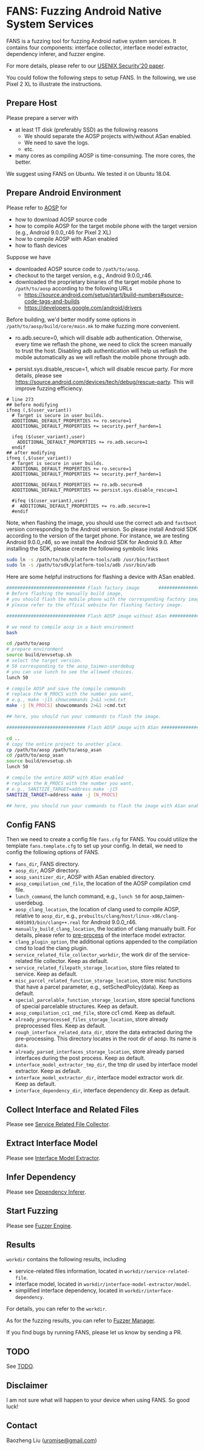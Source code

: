 # FANS: Fuzzing Android Native System Services
FANS is a fuzzing tool for fuzzing Android native system services. It contains four components: interface collector, interface model extractor, dependency inferer, and fuzzer engine.

For more details, please refer to our [USENIX Security'20 paper](https://www.usenix.org/conference/usenixsecurity20/presentation/liu).

You could follow the following steps to setup FANS. In the following, we use Pixel 2 XL to illustrate the instructions.

## Prepare Host
Please prepare a server with

- at least 1T disk (preferably SSD) as the following reasons
  - We should separate the AOSP projects with/without ASan enabled.
  - We need to save the logs.
  - etc.
- many cores as compiling AOSP is time-consuming. The more cores, the better.

We suggest using FANS on Ubuntu. We tested it on Ubuntu 18.04.

## Prepare Android Environment

Please refer to [AOSP](https://source.android.com/) for
- how to download AOSP source code
- how to compile AOSP for the target mobile phone with the target version (e.g., Android 9.0.0_r46 for Pixel 2 XL)
- how to compile AOSP with ASan enabled
- how to flash devices

Suppose we have
- downloaded AOSP source code to `/path/to/aosp`.
- checkout to the target version, e.g., Android 9.0.0_r46.
- downloaded the proprietary binaries of the target mobile phone to `/path/to/aosp` according to the following URLs
  -  https://source.android.com/setup/start/build-numbers#source-code-tags-and-builds
  -  https://developers.google.com/android/drivers

Before building, we'd better modify some options in `/path/to/aosp/build/core/main.mk` to make fuzzing more convenient.

- ro.adb.secure=0, which will disable adb authentication. Otherwise, every time we reflash the phone, we need to click the screen manually to trust the host. Disabling adb authentication will help us reflash the mobile automatically as we will reflash the mobile phone through adb.

- persist.sys.disable_rescue=1, which will disable rescue party. For more details, please see https://source.android.com/devices/tech/debug/rescue-party. This will improve fuzzing efficiency.

```
# line 273
## before modifying
ifneq (,$(user_variant))
  # Target is secure in user builds.
  ADDITIONAL_DEFAULT_PROPERTIES += ro.secure=1
  ADDITIONAL_DEFAULT_PROPERTIES += security.perf_harden=1

  ifeq ($(user_variant),user)
    ADDITIONAL_DEFAULT_PROPERTIES += ro.adb.secure=1
  endif
## after modifying
ifneq (,$(user_variant))
  # Target is secure in user builds.
  ADDITIONAL_DEFAULT_PROPERTIES += ro.secure=1
  ADDITIONAL_DEFAULT_PROPERTIES += security.perf_harden=1

  ADDITIONAL_DEFAULT_PROPERTIES += ro.adb.secure=0
  ADDITIONAL_DEFAULT_PROPERTIES += persist.sys.disable_rescue=1

  #ifeq ($(user_variant),user)
  #  ADDITIONAL_DEFAULT_PROPERTIES += ro.adb.secure=1
  #endif
```

Note, when flashing the image, you should use the correct `adb` and `fastboot` version corresponding to the Android version. So please install Android SDK according to the version of the target phone. For instance, we are testing Android 9.0.0_r46, so we install the Android SDK for Android 9.0. After installing the SDK, please create the following symbolic links

```bash
sudo ln -s /path/to/sdk/platform-tools/adb /usr/bin/fastboot
sudo ln -s /path/to/sdk/platform-tools/adb /usr/bin/adb
```

Here are some helpful instructions for flashing a device with ASan enabled.

```bash
############################# Flash factory image       #############################
# Before flashing the manually build image, 
# you should flash the mobile phone with the corresponding factory image.
# please refer to the offical website for flashing factory image.

############################# Flash AOSP image without ASan #############################

# we need to compile aosp in a bash environment
bash

cd /path/to/aosp
# prepare environment
source build/envsetup.sh
# select the target version.
# 50 corresponding to the aosp_taimen-userdebug
# you can use lunch to see the allowed choices.
lunch 50

# compile AOSP and save the compile commands
# replace the N_PROCS with the number you want, 
# e.g., make -j15 showcommands 2>&1 >cmd.txt
make -j [N_PROCS] showcommands 2>&1 >cmd.txt

## here, you should run your commands to flash the image.

############################# Flash AOSP image with ASan #############################

cd ..
# copy the entire project to another place.
cp /path/to/aosp /path/to/aosp_asan
cd /path/to/aosp_asan
source build/envsetup.sh
lunch 50

# compile the entire AOSP with ASan enabled
# replace the N_PROCS with the number you want, 
# e.g., SANITIZE_TARGET=address make -j15
SANITIZE_TARGET=address make -j [N_PROCS]

## here, you should run your commands to flash the image with ASan enabled.
```

## Config FANS
Then we need to create a config file `fans.cfg` for FANS. You could utilize the template `fans.template.cfg` to set up your config. In detail, we need to config the following options of FANS.
- `fans_dir`, FANS directory.
- `aosp_dir`, AOSP directory.
- `aosp_sanitizer_dir`, AOSP with ASan enabled directory.
- `aosp_compilation_cmd_file`, the location of the AOSP compilation cmd file.
- `lunch_command`, the lunch command, e.g., `lunch 50` for aosp_taimen-userdebug.
- `aosp_clang_location`, the location of clang used to compile AOSP, relative to `aosp_dir`, e.g., `prebuilts/clang/host/linux-x86/clang-4691093/bin/clang++.real` for Android 9.0.0_r46.
- `manually_build_clang_location`, the location of clang manually built. For details, please refer to [pre-process](interface-model-extractor/pre-process/readme.md) of the interface model extractor.
- `clang_plugin_option`, the additional options appended to the compilation cmd to load the clang plugin.
- `service_related_file_collector_workdir`, the work dir of the service-related file collector. Keep as default.
- `service_related_filepath_storage_location`, store files related to service. Keep as default.
- `misc_parcel_related_function_storage_location`, store misc functions that have a parcel parameter, e.g., setSchedPolicy(data). Keep as default.
- `special_parcelable_function_storage_location`, store special functions of special parcelable structures. Keep as default.
- `aosp_compilation_cc1_cmd_file`, store cc1 cmd. Keep as default.
- `already_preprocessed_files_storage_location`, store already preprocessed files. Keep as default.
- `rough_interface_related_data_dir`, store the data extracted during the pre-processing. This directory locates in the root dir of aosp. Its name is `data`.
- `already_parsed_interfaces_storage_location`, store already parsed interfaces during the post process. Keep as default.
- `interface_model_extractor_tmp_dir`, the tmp dir used by interface model extractor. Keep as default.
- `interface_model_extractor_dir`, interface model extractor work dir. Keep as default.
- `interface_dependency_dir`, interface dependency dir. Keep as default.

## Collect Interface and Related Files
Please see [Service Related File Collector](service-related-file-collector/readme.md).

## Extract Interface Model
Please see [Interface Model Extractor](interface-model-extractor/readme.md).

## Infer Dependency
Please see [Dependency Inferer](dependency-inferer/readme.md).

## Start Fuzzing

Please see [Fuzzer Engine](fuzzer-engine/readme.md).

## Results
`workdir` contains the following results, including
- service-related files information, located in `workdir/service-related-file`.
- interface model, located in `workdir/interface-model-extractor/model`.
- simplified interface dependency, located in `workdir/interface-dependency`.

For details, you can refer to the `workdir`.

As for the fuzzing results, you can refer to [Fuzzer Manager](fuzzer-engine/manager/readme.md).

If you find bugs by running FANS, please let us know by sending a PR.

## TODO

See [TODO](TODO.md).

## Disclaimer

I am not sure what will happen to your device when using FANS. So good luck!

## Contact

Baozheng Liu (uromise@gmail.com)